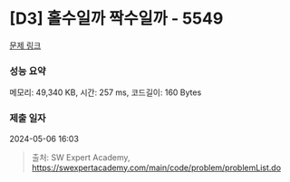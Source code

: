# [D3] 홀수일까 짝수일까 - 5549 

[문제 링크](https://swexpertacademy.com/main/code/problem/problemDetail.do?contestProbId=AWWxpEDaAVoDFAW4) 

### 성능 요약

메모리: 49,340 KB, 시간: 257 ms, 코드길이: 160 Bytes

### 제출 일자

2024-05-06 16:03



> 출처: SW Expert Academy, https://swexpertacademy.com/main/code/problem/problemList.do